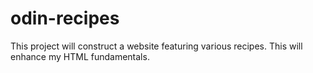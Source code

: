 # odin-recipes
This project will construct a website featuring various recipes. This will enhance my HTML fundamentals.